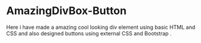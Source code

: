 # AmazingDivBox-Button
Here i have made a amazing cool looking div element using basic HTML and CSS and also designed buttons using external CSS and Bootstrap .
